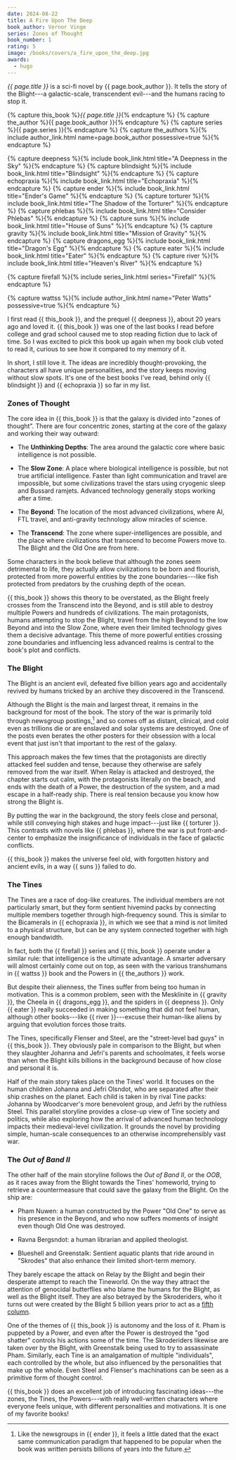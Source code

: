 ```yaml
---
date: 2024-08-22
title: A Fire Upon The Deep
book_author: Vernor Vinge
series: Zones of Thought
book_number: 1
rating: 5
image: /books/covers/a_fire_upon_the_deep.jpg
awards:
  - hugo
---
```


<cite class="book-title">{{ page.title }}</cite> is a sci-fi novel by <span
class="author-name">{{ page.book_author }}</span>. It tells the story of the
Blight---a galactic-scale, transcendent evil---and the humans racing to stop
it.

{% capture this_book %}<cite class="book-title">{{ page.title }}</cite>{% endcapture %}
{% capture the_author %}<span class="author-name">{{ page.book_author }}</span>{% endcapture %}
{% capture series %}<span class="book-series">{{ page.series }}</span>{% endcapture %}
{% capture the_authors %}{% include author_link.html name=page.book_author possessive=true %}{% endcapture %}

{% capture deepness %}{% include book_link.html title="A Deepness in the Sky" %}{% endcapture %}
{% capture blindsight %}{% include book_link.html title="Blindsight" %}{% endcapture %}
{% capture echopraxia %}{% include book_link.html title="Echopraxia" %}{% endcapture %}
{% capture ender %}{% include book_link.html title="Ender's Game" %}{% endcapture %}
{% capture torturer %}{% include book_link.html title="The Shadow of the Torturer" %}{% endcapture %}
{% capture phlebas %}{% include book_link.html title="Consider Phlebas" %}{% endcapture %}
{% capture suns %}{% include book_link.html title="House of Suns" %}{% endcapture %}
{% capture gravity %}{% include book_link.html title="Mission of Gravity" %}{% endcapture %}
{% capture dragons_egg %}{% include book_link.html title="Dragon's Egg" %}{% endcapture %}
{% capture eater %}{% include book_link.html title="Eater" %}{% endcapture %}
{% capture river %}{% include book_link.html title="Heaven's River" %}{% endcapture %}

{% capture firefall %}{% include series_link.html series="Firefall" %}{% endcapture %}

{% capture wattss %}{% include author_link.html name="Peter Watts" possessive=true %}{% endcapture %}

I first read {{ this_book }}, and the prequel {{ deepness }}, about 20 years
ago and loved it. {{ this_book }} was one of the last books I read before
college and grad school caused me to stop reading fiction due to lack of time.
So I was excited to pick this book up again when my book club voted to read
it, curious to see how it compared to my memory of it.

In short, I still love it. The ideas are incredibly thought-provoking, the
characters all have unique personalities, and the story keeps moving without
slow spots. It's one of the best books I've read, behind only {{ blindsight }}
and {{ echopraxia }} so far in my list.

### Zones of Thought

The core idea in {{ this_book }} is that the galaxy is divided into "zones of
thought". There are four concentric zones, starting at the core of the galaxy
and working their way outward:

- The **Unthinking Depths**: The area around the galactic core where basic
  intelligence is not possible.

- The **Slow Zone**: A place where biological intelligence is possible, but
  not true artificial intelligence. Faster than light communication and travel
  are impossible, but some civilizations travel the stars using cryogenic
  sleep and Bussard ramjets. Advanced technology generally stops working after
  a time.

- The **Beyond**: The location of the most advanced civilizations, where AI,
  FTL travel, and anti-gravity technology allow miracles of science.

- The **Transcend**: The zone where super-intelligences are possible, and the
  place where civilizations that transcend to become Powers move to. The
  Blight and the Old One are from here.

Some characters in the book believe that although the zones seem detrimental
to life, they actually allow civilizations to be born and flourish, protected
from more powerful entities by the zone boundaries---like fish protected from
predators by the crushing depth of the ocean.

{{ this_book }} shows this theory to be overstated, as the Blight freely
crosses from the Transcend into the Beyond, and is still able to destroy
multiple Powers and hundreds of civilizations. The main protagonists, humans
attempting to stop the Blight, travel from the high Beyond to the low Beyond
and into the Slow Zone, where even their limited technology gives them a
decisive advantage. This theme of more powerful entities crossing zone
boundaries and influencing less advanced realms is central to the book's plot
and conflicts.

### The Blight

The Blight is an ancient evil, defeated five billion years ago and
accidentally revived by humans tricked by an archive they discovered in the
Transcend.

Although the Blight is the main and largest threat, it remains in the
background for most of the book. The story of the war is primarily told
through newsgroup postings,[^ender] and so comes off as distant, clinical, and
cold even as trillions die or are enslaved and solar systems are destroyed.
One of the posts even berates the other posters for their obsession with a
local event that just isn't that important to the rest of the galaxy.

[^ender]:
    Like the newsgroups in {{ ender }}, it feels a little dated that the
    exact same communication paradigm that happened to be popular when the
    book was written persists billions of years into the future.

This approach makes the few times that the protagonists are directly attacked
feel sudden and tense, because they otherwise are safely removed from the war
itself. When Relay is attacked and destroyed, the chapter starts out calm,
with the protagonists literally on the beach, and ends with the death of a
Power, the destruction of the system, and a mad escape in a half-ready ship.
There is real tension because you know how strong the Blight is.

By putting the war in the background, the story feels close and personal,
while still conveying high stakes and huge impact---just like {{ torturer }}.
This contrasts with novels like {{ phlebas }}, where the war is put
front-and-center to emphasize the insignificance of individuals in the face of
galactic conflicts.

{{ this_book }} makes the universe feel old, with forgotten history and
ancient evils, in a way {{ suns }} failed to do.

### The Tines

The Tines are a race of dog-like creatures. The individual members are not
particularly smart, but they form sentient hivemind packs by connecting
multiple members together through high-frequency sound. This is similar to the
Bicamerals in {{ echopraxia }}, in which we see that a mind is not limited to
a physical structure, but can be any system connected together with high
enough bandwidth.

In fact, both the {{ firefall }} series and {{ this_book }} operate under a
similar rule: that intelligence is the ultimate advantage. A smarter adversary
will almost certainly come out on top, as seen with the various transhumans in
{{ wattss }} book and the Powers in {{ the_authors }} work.

But despite their alienness, the Tines suffer from being too human in
motivation. This is a common problem, seen with the Mesklinite in {{ gravity
}}, the Cheela in {{ dragons_egg }}, and the spiders in {{ deepness }}. Only
{{ eater }} really succeeded in making something that did not feel human,
although other books---like {{ river }}---excuse their human-like aliens by
arguing that evolution forces those traits.

The Tines, specifically Flenser and Steel, are the "street-level bad guys" in
{{ this_book }}. They obviously pale in comparison to the Blight, but when
they slaughter Johanna and Jefri's parents and schoolmates, it feels worse
than when the Blight kills billions in the background because of how close and
personal it is.

Half of the main story takes place on the Tines' world. It focuses on the
human children Johanna and Jefri Olsndot, who are separated after their ship
crashes on the planet. Each child is taken in by rival Tine packs: Johanna by
Woodcarver's more benevolent group, and Jefri by the ruthless Steel. This
parallel storyline provides a close-up view of Tine society and politics,
while also exploring how the arrival of advanced human technology impacts
their medieval-level civilization. It grounds the novel by providing simple,
human-scale consequences to an otherwise incomprehensibly vast war.

### The _Out of Band II_

The other half of the main storyline follows the _Out of Band II_, or the
_OOB_, as it races away from the Blight towards the Tines' homeworld, trying
to retrieve a countermeasure that could save the galaxy from the Blight. On
the ship are:

- Pham Nuwen: a human constructed by the Power "Old One" to serve as his
  presence in the Beyond, and who now suffers moments of insight even though
  Old One was destroyed.

- Ravna Bergsndot: a human librarian and applied theologist.

- Blueshell and Greenstalk: Sentient aquatic plants that ride around in
  "Skrodes" that also enhance their limited short-term memory.

They barely escape the attack on Relay by the Blight and begin their desperate
attempt to reach the Tineworld. On the way they attract the attention of
genocidal butterflies who blame the humans for the Blight, as well as the
Blight itself. They are also betrayed by the Skroderiders, who it turns out
were created by the Blight 5 billion years prior to act as a [fifth
column][5th_column].

[5th_column]: https://en.wikipedia.org/wiki/Fifth_column

One of the themes of {{ this_book }} is autonomy and the loss of it. Pham is
puppeted by a Power, and even after the Power is destroyed the "god shatter"
controls his actions some of the time. The Skroderiders likewise are taken over
by the Blight, with Greenstalk being used to try to assassinate Pham. Similarly,
each Tine is an amalgamation of multiple "individuals", each controlled by the
whole, but also influenced by the personalities that make up the whole. Even
Steel and Flenser's machinations can be seen as a primitive form of thought
control.

{{ this_book }} does an excellent job of introducing fascinating
ideas---the zones, the Tines, the Powers---with really well-written
characters where everyone feels unique, with different personalities and
motivations. It is one of my favorite books!
